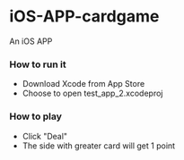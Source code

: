 # iOS-APP-cardgame
An iOS APP

### How to run it
- Download Xcode from App Store
- Choose to open test_app_2.xcodeproj

### How to play
- Click "Deal"
- The side with greater card will get 1 point
